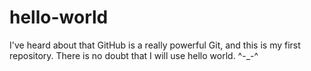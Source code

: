 # hello-world
I've heard about that GitHub is a really powerful Git, and this is my first repository. There is no doubt that I will use hello world. ^-_-^
